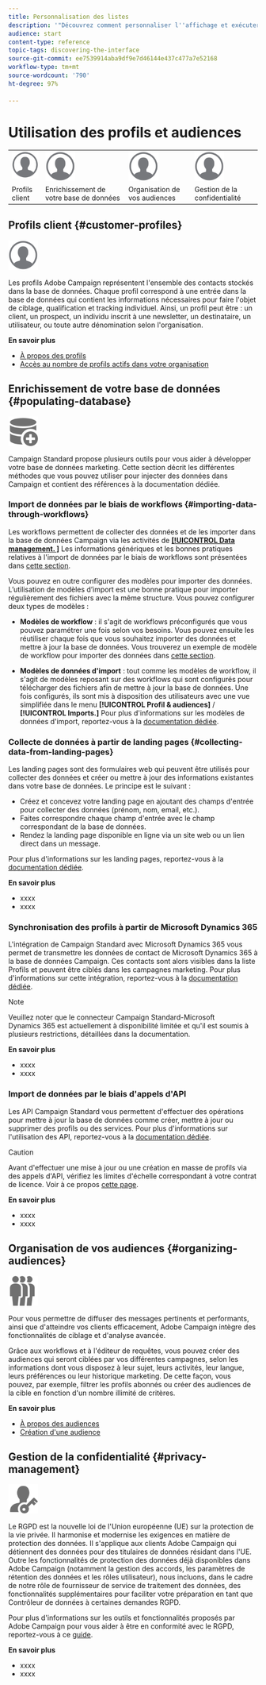 ```yaml
---
title: Personnalisation des listes
description: '"Découvrez comment personnaliser l''affichage et exécuter des actions sur les écrans de type Liste dans Adobe Campaign Standard : tri, filtrage, suppression ou duplication d''éléments. Les écrans de type Liste affichent les éléments d''une ou plusieurs ressources données."'
audience: start
content-type: reference
topic-tags: discovering-the-interface
source-git-commit: ee7539914aba9df9e7d46144e437c477a7e52168
workflow-type: tm+mt
source-wordcount: '790'
ht-degree: 97%

---
```



# Utilisation des profils et audiences

<table>
<tr>
    <td valign="top">
        <a href="../../start/using/work-with-audiences.md"><img width="60px" alt="conditions" src="assets/icon_profile.svg"/></a>
    </td>
    <td valign="top">
        <a href="../../api/using/creating-a-service.md"><img width="60px" alt="conditions" src="assets/icon_profile.svg"/></a>
    </td>
    <td valign="top">
        <a href="../../api/using/interacting-with-custom-resources.md"><img width="60px" alt="conditions" src="assets/icon_profile.svg"/></a>
    </td>
    <td valign="top">
        <a href="../../api/using/interacting-with-marketing-history.md"><img width="60px" alt="conditions" src="assets/icon_profile.svg"/></a>
    </td>
</tr>
<tr>
<td>Profils client</td>
<td>Enrichissement de votre base de données</td>
<td>Organisation de vos audiences</td>
<td>Gestion de la confidentialité</td>
</tr>
</table>

## Profils client {#customer-profiles}

<img width="60px" alt="conditions" src="assets/icon_profile.svg"/>

Les profils Adobe Campaign représentent l&#39;ensemble des contacts stockés dans la base de données. Chaque profil correspond à une entrée dans la base de données qui contient les informations nécessaires pour faire l&#39;objet de ciblage, qualification et tracking individuel. Ainsi, un profil peut être : un client, un prospect, un individu inscrit à une newsletter, un destinataire, un utilisateur, ou toute autre dénomination selon l&#39;organisation.

**En savoir plus**

* [À propos des profils](../../audiences/using/about-profiles.md)
* [Accès au nombre de profils actifs dans votre organisation](../../audiences/using/active-profiles.md)

## Enrichissement de votre base de données {#populating-database}

<img width="60px" alt="conditions" src="assets/icon_populate.svg"/>

Campaign Standard propose plusieurs outils pour vous aider à développer votre base de données marketing. Cette section décrit les différentes méthodes que vous pouvez utiliser pour injecter des données dans Campaign et contient des références à la documentation dédiée.

### Import de données par le biais de workflows {#importing-data-through-workflows}

Les workflows permettent de collecter des données et de les importer dans la base de données Campaign via les activités de [**[!UICONTROL Data management. ]**](../../automating/using/about-data-management-activities.md) Les informations génériques et les bonnes pratiques relatives à l&#39;import de données par le biais de workflows sont présentées dans [cette section](../../automating/using/about-data-import-and-export.md).

Vous pouvez en outre configurer des modèles pour importer des données. L’utilisation de modèles d’import est une bonne pratique pour importer régulièrement des fichiers avec la même structure. Vous pouvez configurer deux types de modèles :

* **Modèles de workflow** : il s&#39;agit de workflows préconfigurés que vous pouvez paramétrer une fois selon vos besoins. Vous pouvez ensuite les réutiliser chaque fois que vous souhaitez importer des données et mettre à jour la base de données. Vous trouverez un exemple de modèle de workflow pour importer des données dans [cette section](../../automating/using/creating-import-workflow-templates.md).

* **Modèles de données d&#39;import** : tout comme les modèles de workflow, il s&#39;agit de modèles reposant sur des workflows qui sont configurés pour télécharger des fichiers afin de mettre à jour la base de données. Une fois configurés, ils sont mis à disposition des utilisateurs avec une vue simplifiée dans le menu **[!UICONTROL Profil &amp; audiences]** / **[!UICONTROL Imports.]** Pour plus d&#39;informations sur les modèles de données d&#39;import, reportez-vous à la [documentation dédiée](../../automating/using/importing-data-with-import-templates.md).

### Collecte de données à partir de landing pages {#collecting-data-from-landing-pages}

Les landing pages sont des formulaires web qui peuvent être utilisés pour collecter des données et créer ou mettre à jour des informations existantes dans votre base de données. Le principe est le suivant :

* Créez et concevez votre landing page en ajoutant des champs d&#39;entrée pour collecter des données (prénom, nom, email, etc.).
* Faites correspondre chaque champ d&#39;entrée avec le champ correspondant de la base de données.
* Rendez la landing page disponible en ligne via un site web ou un lien direct dans un message.

Pour plus d&#39;informations sur les landing pages, reportez-vous à la [documentation dédiée](../../channels/using/getting-started-with-landing-pages.md).

**En savoir plus**

* xxxx
* xxxx

### Synchronisation des profils à partir de Microsoft Dynamics 365

L&#39;intégration de Campaign Standard avec Microsoft Dynamics 365 vous permet de transmettre les données de contact de Microsoft Dynamics 365 à la base de données Campaign.
Ces contacts sont alors visibles dans la liste Profils et peuvent être ciblés dans les campagnes marketing. Pour plus d&#39;informations sur cette intégration, reportez-vous à la [documentation dédiée](../../integrating/using/d365-acs-get-started.md).

>[!NOTE]
>
>Veuillez noter que le connecteur Campaign Standard-Microsoft Dynamics 365 est actuellement à disponibilité limitée et qu&#39;il est soumis à plusieurs restrictions, détaillées dans la documentation.

**En savoir plus**

* xxxx
* xxxx

### Import de données par le biais d&#39;appels d&#39;API

Les API Campaign Standard vous permettent d&#39;effectuer des opérations pour mettre à jour la base de données comme créer, mettre à jour ou supprimer des profils ou des services. Pour plus d&#39;informations sur l&#39;utilisation des API, reportez-vous à la [documentation dédiée](../../api/using/get-started-apis.md).

>[!CAUTION]
>
>Avant d&#39;effectuer une mise à jour ou une création en masse de profils via des appels d&#39;API, vérifiez les limites d&#39;échelle correspondant à votre contrat de licence. Voir à ce propos [cette page](https://helpx.adobe.com/fr/legal/product-descriptions/campaign-standard.html#RessourcesdinfrastructureinformatiqueparniveauxdeProfilsactifs).

**En savoir plus**

* xxxx
* xxxx

## Organisation de vos audiences {#organizing-audiences}

<img width="60px" alt="conditions" src="assets/icon_audience.svg"/>

Pour vous permettre de diffuser des messages pertinents et performants, ainsi que d&#39;atteindre vos clients efficacement, Adobe Campaign intègre des fonctionnalités de ciblage et d&#39;analyse avancée.

Grâce aux workflows et à l&#39;éditeur de requêtes, vous pouvez créer des audiences qui seront ciblées par vos différentes campagnes, selon les informations dont vous disposez à leur sujet, leurs activités, leur langue, leurs préférences ou leur historique marketing. De cette façon, vous pouvez, par exemple, filtrer les profils abonnés ou créer des audiences de la cible en fonction d&#39;un nombre illimité de critères.

**En savoir plus**

* [À propos des audiences](../../audiences/using/about-audiences.md)
* [Création d&#39;une audience](../../audiences/using/creating-audiences.md)

## Gestion de la confidentialité {#privacy-management}

<img width="60px" alt="conditions" src="assets/icon_privacy.svg"/>

Le RGPD est la nouvelle loi de l&#39;Union européenne (UE) sur la protection de la vie privée. Il harmonise et modernise les exigences en matière de protection des données. Il s&#39;applique aux clients Adobe Campaign qui détiennent des données pour des titulaires de données résidant dans l&#39;UE. Outre les fonctionnalités de protection des données déjà disponibles dans Adobe Campaign (notamment la gestion des accords, les paramètres de rétention des données et les rôles utilisateur), nous incluons, dans le cadre de notre rôle de fournisseur de service de traitement des données, des fonctionnalités supplémentaires pour faciliter votre préparation en tant que Contrôleur de données à certaines demandes RGPD.

Pour plus d&#39;informations sur les outils et fonctionnalités proposés par Adobe Campaign pour vous aider à être en conformité avec le RGPD, reportez-vous à ce [guide](https://docs.campaign.adobe.com/doc/standard/getting_started/fr/ACS_GDPR.html).

**En savoir plus**

* xxxx
* xxxx